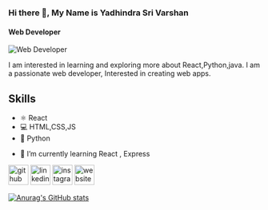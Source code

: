 
### Hi there 👋, My Name is Yadhindra Sri Varshan
#### Web Developer
![Web Developer](https://futureworktechnologies.com/wp-content/uploads/2018/08/web-design-toronto.jpg)

I am interested in learning and exploring more about React,Python,java. I am a passionate web developer, Interested in creating web apps.


## Skills
* ⚛  React 
* 💻 HTML,CSS,JS 
* 🐍 Python


- 🌱 I’m currently learning React , Express 


[<img src='https://icons-for-free.com/iconfiles/png/512/code+collaboration+github+network+round+social+icon-1320086084536018107.png' alt='github' height='40'>](https://github.com/Yadhindrasrivarshan)  [<img src='https://img-premium.flaticon.com/png/512/174/174857.png?token=exp=1622960397~hmac=89cc4ddace0884ba3ad0e45235ceccdf' alt='linkedin' height='40'>](https://www.linkedin.com/in/yadhindra-sri-varshan-486540152/)  [<img src='https://icons-for-free.com/iconfiles/png/512/instagram+instagram+new+design+logo+social+media+icon-1320184016084463641.png' alt='instagram' height='40'>](https://www.instagram.com/yadhindra_sri_varshan_17/)  [<img src='https://cdn.iconscout.com/icon/premium/png-256-thumb/portfolio-285-692609.png' alt='website' height='40'>](https://yadhindrasrivarshan-portfolio.netlify.app/)  

[![Anurag's GitHub stats](https://github-readme-stats.vercel.app/api?username=Yadhindrasrivarshan)](https://github.com/anuraghazra/github-readme-stats)
